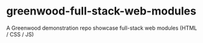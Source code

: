 # greenwood-full-stack-web-modules
A Greenwood demonstration repo showcase full-stack web modules (HTML / CSS / JS)
